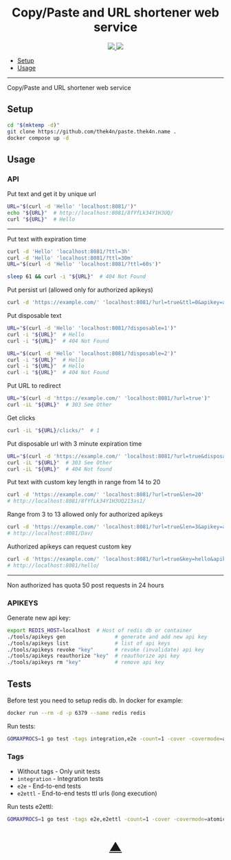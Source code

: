 <h1 align="center">Copy/Paste and URL shortener web service</h1>

<p align="center">
  <a href="https://github.com/TheK4n">
    <img src="https://img.shields.io/github/followers/TheK4n?label=Follow&style=social">
  </a>
  <a href="https://github.com/TheK4n/paste.thek4n.name">
    <img src="https://img.shields.io/github/stars/TheK4n/paste.thek4n.name?style=social">
  </a>
</p>

* [Setup](#setup)
* [Usage](#usage)

---

Copy/Paste and URL shortener web service


## Setup

```sh
cd "$(mktemp -d)"
git clone https://github.com/thek4n/paste.thek4n.name .
docker compose up -d
```


## Usage

### API

Put text and get it by unique url
```sh
URL="$(curl -d 'Hello' 'localhost:8081/')"
echo "${URL}"  # http://localhost:8081/8fYfLk34Y1H3UQ/
curl "${URL}"  # Hello
```

---

Put text with expiration time
```sh
curl -d 'Hello' 'localhost:8081/?ttl=3h'
curl -d 'Hello' 'localhost:8081/?ttl=30m'
URL="$(curl -d 'Hello' 'localhost:8081/?ttl=60s')"

sleep 61 && curl -i "${URL}"  # 404 Not Found
```

Put persist url (allowed only for authorized apikeys)
```sh
curl -d 'https://example.com/' 'localhost:8081/?url=true&ttl=0&apikey=apikey'
```

Put disposable text
```sh
URL="$(curl -d 'Hello' 'localhost:8081/?disposable=1')"
curl -i "${URL}"  # Hello
curl -i "${URL}"  # 404 Not Found
```

```sh
URL="$(curl -d 'Hello' 'localhost:8081/?disposable=2')"
curl -i "${URL}"  # Hello
curl -i "${URL}"  # Hello
curl -i "${URL}"  # 404 Not Found
```

Put URL to redirect
```sh
URL="$(curl -d 'https://example.com/' 'localhost:8081/?url=true')"
curl -iL "${URL}"  # 303 See Other
```

Get clicks
```sh
curl -iL "${URL}/clicks/"  # 1
```

Put disposable url with 3 minute expiration time
```sh
URL="$(curl -d 'https://example.com/' 'localhost:8081/?url=true&disposable=1&ttl=3m')"
curl -iL "${URL}"  # 303 See Other
curl -iL "${URL}"  # 404 Not found
```


Put text with custom key length in range from 14 to 20
```sh
curl -d 'https://example.com/' 'localhost:8081/?url=true&len=20'
# http://localhost:8081/8fYfLk34Y1H3UQ213as1/
```

Range from 3 to 13 allowed only for authorized apikeys
```sh
curl -d 'https://example.com/' 'localhost:8081/?url=true&len=3&apikey=apikey'
# http://localhost:8081/Dav/
```

Authorized apikeys can request custom key
```sh
curl -d 'https://example.com/' 'localhost:8081/?url=true&key=hello&apikey=apikey'
# http://localhost:8081/hello/
```

---

Non authorized has quota 50 post requests in 24 hours


### APIKEYS

Generate new api key:
```sh
export REDIS_HOST=localhost  # Host of redis db or container
./tools/apikeys gen                # generate and add new api key
./tools/apikeys list               # list of api keys
./tools/apikeys revoke "key"       # revoke (invalidate) api key
./tools/apikeys reauthorize "key"  # reauthorize api key
./tools/apikeys rm "key"           # remove api key
```


## Tests

Before test you need to setup redis db. In docker for example:
```sh
docker run --rm -d -p 6379 --name redis redis
```
Run tests:
```sh
GOMAXPROCS=1 go test -tags integration,e2e -count=1 -cover -covermode=atomic ./...
```

### Tags
* Without tags - Only unit tests
* `integration` - Integration tests
* `e2e` - End-to-end tests
* `e2ettl` - End-to-end tests ttl urls (long execution)

Run tests e2ettl:
```sh
GOMAXPROCS=1 go test -tags e2e,e2ettl -count=1 -cover -covermode=atomic ./...
```

<h1 align="center"><a href="#top">▲</a></h1>
